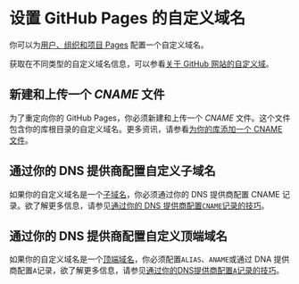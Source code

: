 # 设置 GitHub Pages 的自定义域名

你可以为[用户、组织和项目 Pages](user-org-pro-page.md) 配置一个自定义域名。

获取在不同类型的自定义域名信息，可以参看[关于 GitHub 网站的自定义域](custom-domains.md)。

## 新建和上传一个 *CNAME* 文件

为了重定向你的 GitHub Pages，你必须新建和上传一个 *CNAME* 文件。这个文件包含你的库根目录的自定义域名。更多资讯，请参看[为你的库添加一个 CNAME 文件](cname-file.md)。

## 通过你的 DNS 提供商配置自定义子域名

如果你的自定义域名是一个[子域名](custom-domains.md)，你必须通过你的 DNS 提供商配置 CNAME 记录。欲了解更多信息，请参见[通过你的 DNS 提供商配置`CNAME`记录的技巧](tip-cname.md)。

## 通过你的 DNS 提供商配置自定义顶端域名

如果你的自定义域名是一个[顶端域名](custom-domains.md)，你必须配置`ALIAS`、`ANAME`或通过 DNA 提供商配置`A`记录，欲了解更多信息，请参见[通过你的DNS提供商配置`A`记录的技巧](tip-record.md)。